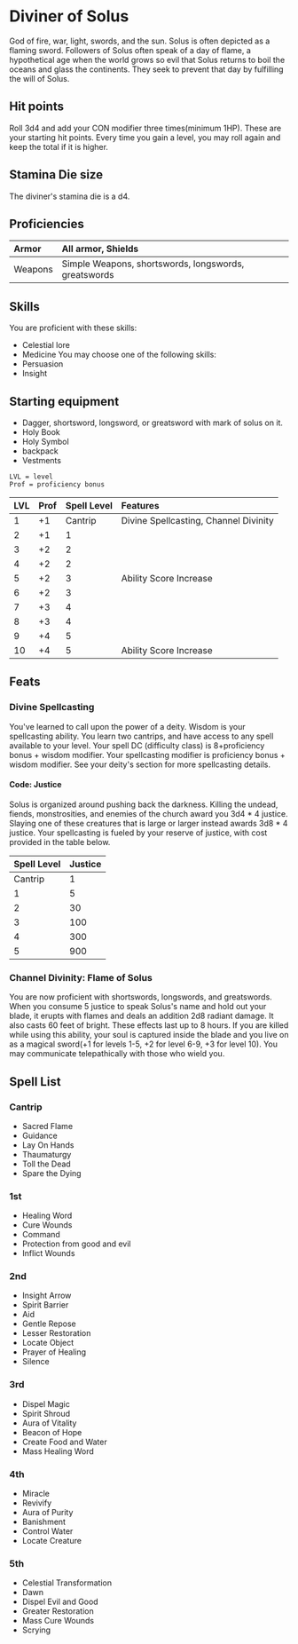 # Diviner of Solus
God of fire, war, light, swords, and the sun. Solus is often depicted as a flaming sword. Followers of Solus often speak of a day of flame, a hypothetical age when the world grows so evil that Solus returns to boil the oceans and glass the continents. They seek to prevent that day by fulfilling the will of Solus.

## Hit points
Roll 3d4 and add your CON modifier three times(minimum 1HP). These are your starting hit points. Every time you gain a level, you may roll again and keep the total if it is higher.

## Stamina Die size
The diviner's stamina die is a d4.

## Proficiencies
| Armor         | All armor, Shields                                  |
|:--------------|:----------------------------------------------------|
| Weapons       | Simple Weapons, shortswords, longswords, greatswords|

## Skills
You are proficient with these skills:
- Celestial lore
- Medicine
You may choose one of the following skills:
- Persuasion
- Insight

## Starting equipment
- Dagger, shortsword, longsword, or greatsword with mark of solus on it.
- Holy Book
- Holy Symbol
- backpack
- Vestments


```
LVL = level
Prof = proficiency bonus
```
| LVL |Prof |Spell Level |        Features                       |
|:----|:----|:-----------|:--------------------------------------|
|   1 | +1  |  Cantrip   | Divine Spellcasting, Channel Divinity |
|   2 | +1  |     1      |                                       |
|   3 | +2  |     2      |                                       |
|   4 | +2  |     2      |                                       |
|   5 | +2  |     3      | Ability Score Increase                |
|   6 | +2  |     3      |                                       |
|   7 | +3  |     4      |                                       |
|   8 | +3  |     4      |                                       |
|   9 | +4  |     5      |                                       |
|  10 | +4  |     5      | Ability Score Increase                |

## Feats

### Divine Spellcasting
You've learned to call upon the power of a deity. Wisdom is your spellcasting ability. You learn two cantrips, and have access to any spell available to your level. Your spell DC (difficulty class) is 8+proficiency bonus + wisdom modifier. Your spellcasting modifier is proficiency bonus + wisdom modifier. See your deity's section for more spellcasting details.

#### Code: Justice
Solus is organized around pushing back the darkness. Killing the undead, fiends, monstrosities, and enemies of the church award you 3d4 * 4 justice. Slaying one of these creatures that is large or larger instead awards 3d8 * 4 justice. Your spellcasting is fueled by your reserve of justice, with cost provided in the table below.

| Spell Level |  Justice |
|:------------|:---------|
| Cantrip     |        1 |
| 1           |        5 |
| 2           |       30 |
| 3           |      100 |
| 4           |      300 |
| 5           |      900 |

### Channel Divinity: Flame of Solus
You are now proficient with shortswords, longswords, and greatswords. When you consume 5 justice to speak Solus's name and hold out your blade, it erupts with flames and deals an addition 2d8 radiant damage. It also casts 60 feet of bright. These effects last up to 8 hours. If you are killed while using this ability, your soul is captured inside the blade and you live on as a magical sword(+1 for levels 1-5, +2 for level 6-9, +3 for level 10). You may communicate telepathically with those who wield you.

## Spell List

### Cantrip
- Sacred Flame
- Guidance
- Lay On Hands
- Thaumaturgy
- Toll the Dead
- Spare the Dying

### 1st
- Healing Word
- Cure Wounds
- Command 
- Protection from good and evil
- Inflict Wounds

### 2nd
- Insight Arrow
- Spirit Barrier
- Aid
- Gentle Repose
- Lesser Restoration
- Locate Object
- Prayer of Healing
- Silence

### 3rd
- Dispel Magic
- Spirit Shroud
- Aura of Vitality
- Beacon of Hope
- Create Food and Water
- Mass Healing Word

### 4th
- Miracle
- Revivify
- Aura of Purity
- Banishment
- Control Water
- Locate Creature

### 5th
- Celestial Transformation
- Dawn
- Dispel Evil and Good
- Greater Restoration
- Mass Cure Wounds
- Scrying